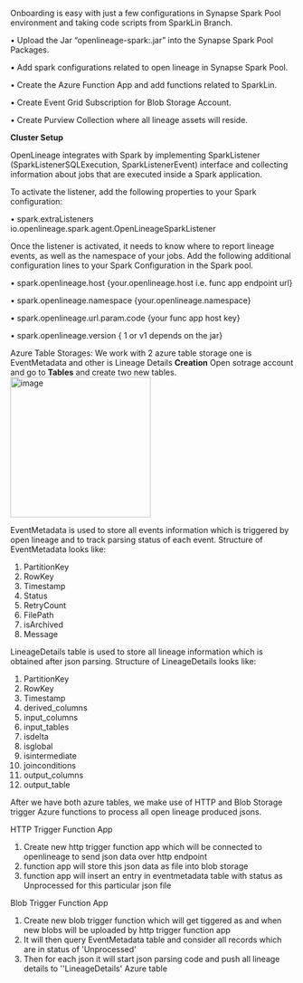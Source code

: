 Onboarding is easy with just a few configurations in Synapse Spark Pool environment and taking code scripts from SparkLin Branch.

• Upload the Jar “openlineage-spark:.jar” into the Synapse Spark Pool Packages.

•	Add spark configurations related to open lineage in Synapse Spark Pool.

•	Create the Azure Function App and add functions related to SparkLin.

•	Create Event Grid Subscription for Blob Storage Account.

•	Create Purview Collection where all lineage assets will reside.

**Cluster Setup**

OpenLineage integrates with Spark by implementing SparkListener (SparkListenerSQLExecution, SparkListenerEvent) interface and collecting information about jobs that are executed inside a Spark application.

To activate the listener, add the following properties to your Spark configuration: 

•	spark.extraListeners	io.openlineage.spark.agent.OpenLineageSparkListener

Once the listener is activated, it needs to know where to report lineage events, as well as the namespace of your jobs. Add the following additional configuration lines to your Spark Configuration in the Spark pool.

•	spark.openlineage.host                 {your.openlineage.host i.e. func app endpoint url}

•	spark.openlineage.namespace            {your.openlineage.namespace}

•	spark.openlineage.url.param.code       {your func app host key}

•	spark.openlineage.version              { 1 or v1 depends on the jar}

Azure Table Storages:
We work with 2 azure table storage one is EventMetadata and other is Lineage Details
**Creation**
Open sotrage account and go to **Tables** and create two new tables.
<img width="248" alt="image" src="https://user-images.githubusercontent.com/123259339/214266628-8ce0ccc7-0811-481e-bc5d-ef97b7cf992a.png">


EventMetadata is used to store all events information which is triggered by open lineage and to track parsing status of each event.
Structure of EventMetadata looks like:
1. PartitionKey
2. RowKey
3. Timestamp
4. Status
5. RetryCount
6. FilePath
7. isArchived
8. Message

LineageDetails table is used to store all lineage information which is obtained after json parsing.
Structure of LineageDetails looks like:
1. PartitionKey
2. RowKey
3. Timestamp
4. derived_columns
5. input_columns
6. input_tables
7. isdelta
8. isglobal
9. isintermediate
10. joinconditions
11. output_columns
12. output_table
 
After we have both azure tables, we make use of HTTP and Blob Storage trigger Azure functions to process all open lineage produced jsons.

HTTP Trigger Function App
1. Create new http trigger function app which will be connected to openlineage to send json data over http endpoint
2. function app will store this json data as file into blob storage
3. function app will insert an entry in eventmetadata table with status as Unprocessed for this particular json file

Blob Trigger Function App
1. Create new blob trigger function which will get tiggered as and when new blobs will be uploaded by http trigger function app
2. It will then query EventMetadata table and consider all records which are in status of 'Unprocessed'
3. Then for each json it will start json parsing code and push all lineage details to ''LineageDetails' Azure table
